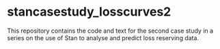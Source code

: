 # stancasestudy_losscurves2
This repository contains the code and text for the second case study in a series on the use of Stan to analyse and predict loss reserving data.
